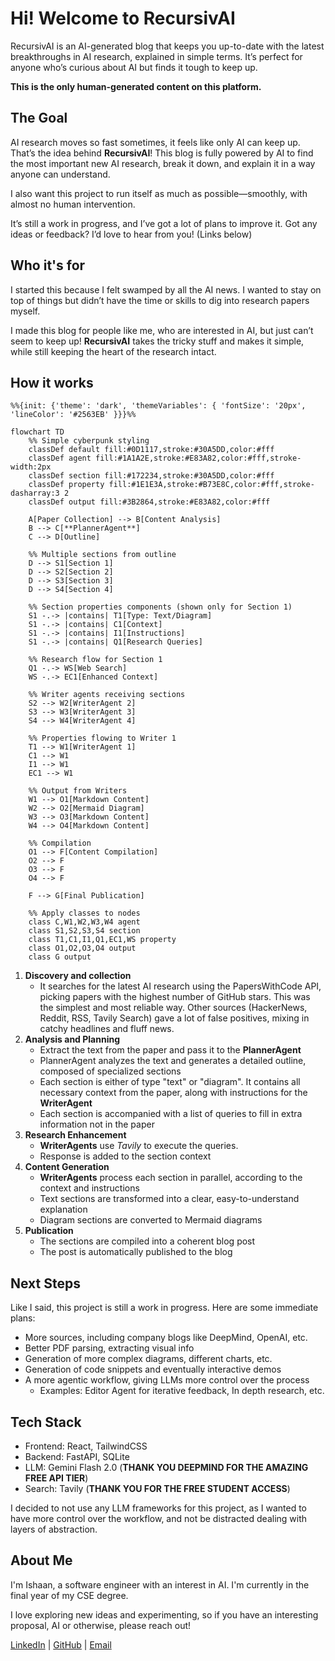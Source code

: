 # Hi! Welcome to RecursivAI
RecursivAI is an AI-generated blog that keeps you up-to-date with the latest breakthroughs in AI research, explained in simple terms. It’s perfect for anyone who’s curious about AI but finds it tough to keep up.

**This is the only human-generated content on this platform.**

## The Goal
AI research moves so fast sometimes, it feels like only AI can keep up. That’s the idea behind **RecursivAI**! This blog is fully powered by AI to find the most important new AI research, break it down, and explain it in a way anyone can understand.

I also want this project to run itself as much as possible—smoothly, with almost no human intervention.

It’s still a work in progress, and I’ve got a lot of plans to improve it. Got any ideas or feedback? I’d love to hear from you! (Links below)

## Who it's for
I started this because I felt swamped by all the AI news. I wanted to stay on top of things but didn’t have the time or skills to dig into research papers myself.

I made this blog for people like me, who are interested in AI, but just can’t seem to keep up! **RecursivAI** takes the tricky stuff and makes it simple, while still keeping the heart of the research intact.

## How it works
```mermaid
%%{init: {'theme': 'dark', 'themeVariables': { 'fontSize': '20px', 'lineColor': '#2563EB' }}}%%

flowchart TD
    %% Simple cyberpunk styling
    classDef default fill:#0D1117,stroke:#30A5DD,color:#fff
    classDef agent fill:#1A1A2E,stroke:#E83A82,color:#fff,stroke-width:2px
    classDef section fill:#172234,stroke:#30A5DD,color:#fff
    classDef property fill:#1E1E3A,stroke:#B73E8C,color:#fff,stroke-dasharray:3 2
    classDef output fill:#3B2864,stroke:#E83A82,color:#fff
    
    A[Paper Collection] --> B[Content Analysis]
    B --> C[**PlannerAgent**]
    C --> D[Outline]
    
    %% Multiple sections from outline
    D --> S1[Section 1]
    D --> S2[Section 2]
    D --> S3[Section 3]
    D --> S4[Section 4]
    
    %% Section properties components (shown only for Section 1)
    S1 -.-> |contains| T1[Type: Text/Diagram]
    S1 -.-> |contains| C1[Context]
    S1 -.-> |contains| I1[Instructions]
    S1 -.-> |contains| Q1[Research Queries]
    
    %% Research flow for Section 1
    Q1 -.-> WS[Web Search]
    WS -.-> EC1[Enhanced Context]
    
    %% Writer agents receiving sections
    S2 --> W2[WriterAgent 2]
    S3 --> W3[WriterAgent 3]
    S4 --> W4[WriterAgent 4]
    
    %% Properties flowing to Writer 1
    T1 --> W1[WriterAgent 1]
    C1 --> W1
    I1 --> W1
    EC1 --> W1
    
    %% Output from Writers
    W1 --> O1[Markdown Content]
    W2 --> O2[Mermaid Diagram]
    W3 --> O3[Markdown Content]
    W4 --> O4[Markdown Content]
    
    %% Compilation
    O1 --> F[Content Compilation]
    O2 --> F
    O3 --> F
    O4 --> F
    
    F --> G[Final Publication]
    
    %% Apply classes to nodes
    class C,W1,W2,W3,W4 agent
    class S1,S2,S3,S4 section
    class T1,C1,I1,Q1,EC1,WS property
    class O1,O2,O3,O4 output
    class G output
```

1. **Discovery and collection**
    - It searches for the latest AI research using the PapersWithCode API, picking papers with the highest number of GitHub stars. This was the simplest and most reliable way. Other sources (HackerNews, Reddit, RSS, Tavily Search) gave a lot of false positives, mixing in catchy headlines and fluff news.
2. **Analysis and Planning**
    - Extract the text from the paper and pass it to the **PlannerAgent**
    - PlannerAgent analyzes the text and generates a detailed outline, composed of specialized sections
    - Each section is either of type "text" or "diagram". It contains all necessary context from the paper, along with instructions for the **WriterAgent**
    - Each section is accompanied with a list of queries to fill in extra information not in the paper
3. **Research Enhancement**
    - **WriterAgents** use *Tavily* to execute the queries.
    - Response is added to the section context
4. **Content Generation**
    - **WriterAgents** process each section in parallel, according to the context and instructions
    - Text sections are transformed into a clear, easy-to-understand explanation
    - Diagram sections are converted to Mermaid diagrams
5. **Publication**
    - The sections are compiled into a coherent blog post
    - The post is automatically published to the blog


## Next Steps
Like I said, this project is still a work in progress. Here are some immediate plans:
- More sources, including company blogs like DeepMind, OpenAI, etc.
- Better PDF parsing, extracting visual info
- Generation of more complex diagrams, different charts, etc.
- Generation of code snippets and eventually interactive demos
- A more agentic workflow, giving LLMs more control over the process
    - Examples: Editor Agent for iterative feedback, In depth research, etc. 

## Tech Stack
- Frontend: React, TailwindCSS
- Backend: FastAPI, SQLite
- LLM: Gemini Flash 2.0 (**THANK YOU DEEPMIND FOR THE AMAZING FREE API TIER**)
- Search: Tavily (**THANK YOU FOR THE FREE STUDENT ACCESS**)

I decided to not use any LLM frameworks for this project, as I wanted to have more control over the workflow, and not be distracted dealing with layers of abstraction.

## About Me
I'm Ishaan, a software engineer with an interest in AI. I'm currently in the final year of my CSE degree.

I love exploring new ideas and experimenting, so if you have an interesting proposal, AI or otherwise, please reach out!

[LinkedIn](https://www.linkedin.com/in/ishaan-bhartiya/) | [GitHub](https://github.com/ib565) | [Email](mailto:ish.bhartiya@gmail.com) 

